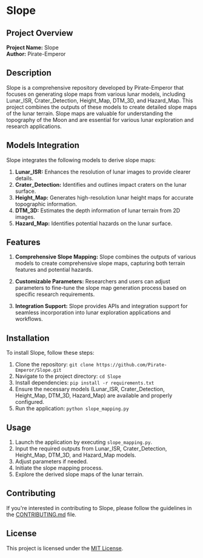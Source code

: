 # Slope

## Project Overview

**Project Name:** Slope  
**Author:** Pirate-Emperor

## Description

Slope is a comprehensive repository developed by Pirate-Emperor that focuses on generating slope maps from various lunar models, including Lunar_ISR, Crater_Detection, Height_Map, DTM_3D, and Hazard_Map. This project combines the outputs of these models to create detailed slope maps of the lunar terrain. Slope maps are valuable for understanding the topography of the Moon and are essential for various lunar exploration and research applications.

## Models Integration

Slope integrates the following models to derive slope maps:

1. **Lunar_ISR:** Enhances the resolution of lunar images to provide clearer details.
2. **Crater_Detection:** Identifies and outlines impact craters on the lunar surface.
3. **Height_Map:** Generates high-resolution lunar height maps for accurate topographic information.
4. **DTM_3D:** Estimates the depth information of lunar terrain from 2D images.
5. **Hazard_Map:** Identifies potential hazards on the lunar surface.

## Features

1. **Comprehensive Slope Mapping:** Slope combines the outputs of various models to create comprehensive slope maps, capturing both terrain features and potential hazards.

2. **Customizable Parameters:** Researchers and users can adjust parameters to fine-tune the slope map generation process based on specific research requirements.

3. **Integration Support:** Slope provides APIs and integration support for seamless incorporation into lunar exploration applications and workflows.

## Installation

To install Slope, follow these steps:

1. Clone the repository: `git clone https://github.com/Pirate-Emperor/Slope.git`
2. Navigate to the project directory: `cd Slope`
3. Install dependencies: `pip install -r requirements.txt`
4. Ensure the necessary models (Lunar_ISR, Crater_Detection, Height_Map, DTM_3D, Hazard_Map) are available and properly configured.
5. Run the application: `python slope_mapping.py`

## Usage

1. Launch the application by executing `slope_mapping.py`.
2. Input the required outputs from Lunar_ISR, Crater_Detection, Height_Map, DTM_3D, and Hazard_Map models.
3. Adjust parameters if needed.
4. Initiate the slope mapping process.
5. Explore the derived slope maps of the lunar terrain.

## Contributing

If you're interested in contributing to Slope, please follow the guidelines in the [CONTRIBUTING.md](CONTRIBUTING.md) file.

## License

This project is licensed under the [MIT License](LICENSE).
